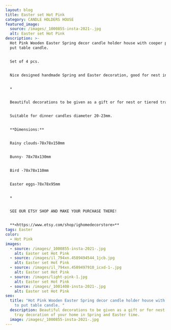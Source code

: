 ```yaml
---
layout: blog
title: Easter set Hot Pink
category: CANDLE HOLDERS HOUSE
featured_image:
  source: /images/_1000855-insta-2021-.jpg
  alt: Easter set Hot Pink
description: >-
  Hot Pink Wooden Easter Spring decor candle holder house with cooper pipe to
  put table candle. 


  Set of 4 pcs. 


  Nice designed handmade Spring and Easter decoration, good for nest in tired tray. Hand made, painted individually designed illustrations. Self designed motives.


  *


  Beautiful decorations to be given as a gift or for nest or tiered tray decoration of your home in Spring and Easter time.


  Suitable for dinner candles diameter 20-23mm.


  **Dimensions:**


  Rainy clouds-78x78x150mm


  Bunny- 78x78x130mm


  Bird -78x78x110mm


  Easter eggs-78x78x95mm


  *


  SEE OUR ETSY SHOP AND MAKE YOUR PURCHASE THERE!


  **<https://www.etsy.com/shop/ighomedecorstore>**
tags: Easter
color:
  - Hot Pink
images:
  - source: /images/_1000855-insta-2021-.jpg
    alt: Easter set Hot Pink
  - source: /images/il_794xn.4589494544_1jcb.jpg
    alt: Easter set Hot Pink
  - source: /images/il_794xn.4589497910_icxd-1-.jpg
    alt: Easter set Hot Pink
  - source: /images/light-pink-1.jpg
    alt: Easter set Hot Pink
  - source: /images/_1001408-insta-2021-.jpg
    alt: Easter set Hot Pink
seo:
  title: "Hot Pink Wooden Easter Spring decor candle holder house with cooper pipe
    to put table candle. "
  description: Beautiful decorations to be given as a gift or for nest or tiered
    tray decoration of your home in Spring and Easter time.
  image: /images/_1000855-insta-2021-.jpg
---
```

